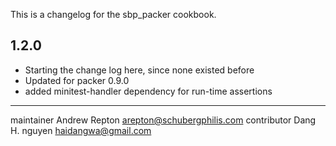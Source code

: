 This is a changelog for the sbp_packer cookbook.

## 1.2.0
  * Starting the change log here, since none existed before
  * Updated for packer 0.9.0
  * added minitest-handler dependency for run-time assertions


------------------------------------
maintainer Andrew Repton <arepton@schubergphilis.com>
contributor Dang H. nguyen <haidangwa@gmail.com>
